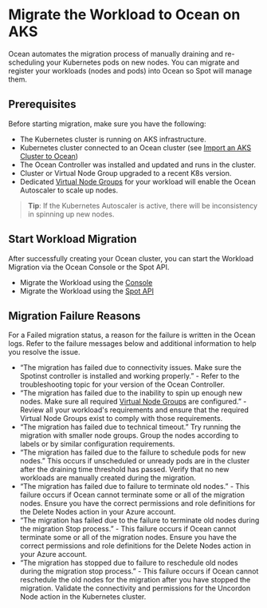 #  Migrate the Workload to Ocean on AKS

Ocean automates the migration process of manually draining and re-scheduling your Kubernetes pods on new nodes. You can migrate and register your workloads (nodes and pods) into Ocean so Spot will manage them.

##  Prerequisites

Before starting migration, make sure you have the following:

*  The Kubernetes cluster is running on AKS infrastructure.
*  Kubernetes cluster connected to an Ocean cluster (see [Import an AKS Cluster to Ocean](https://docs.spot.io/ocean/getting-started/aks/?id=import-an-aks-cluster-to-ocean))
*  The Ocean Controller was installed and updated and runs in the cluster.
*  Cluster or Virtual Node Group upgraded to a recent K8s version.
*  Dedicated [Virtual Node Groups](https://docs.spot.io/ocean/features/vngs/?id=virtual-node-groups) for your workload will enable the Ocean Autoscaler to scale up nodes.

>**Tip**: If the Kubernetes Autoscaler is active, there will be inconsistency in spinning up new nodes.

##  Start Workload Migration

After successfully creating your Ocean cluster, you can start the Workload Migration via the Ocean Console or the Spot API.

*  Migrate the Workload using the [Console](https://docs.spot.io/ocean/tutorials/migrate-workload-aks-ui?id=migrate-aks-workload-using-the-console)
*  Migrate the Workload using the [Spot API](https://docs.spot.io/ocean/tutorials/migrate-workload-aks-api?id=migrate-aks-workload-using-the-spot-api)
 
##  Migration Failure Reasons

For a Failed migration status, a reason for the failure is written in the Ocean logs. 
Refer to the failure messages below and additional information to help you resolve the issue.

*  “The migration has failed due to connectivity issues. Make sure the Spotinst controller is installed and working properly.” - Refer to the troubleshooting topic for your version of the Ocean Controller.
*  “The migration has failed due to the inability to spin up enough new nodes. Make sure all required [Virtual Node Groups](https://docs.spot.io/ocean/features/vngs/) are configured.” - Review all your workload's requirements and ensure that the required Virtual Node Groups exist to comply with those requirements.
*  “The migration has failed due to technical timeout.” Try running the migration with smaller node groups. Group the nodes according to labels or by similar configuration requirements.
*  “The migration has failed due to the failure to schedule pods for new nodes.” This occurs if unscheduled or unready pods are in the cluster after the draining time threshold has passed. Verify that no new workloads are manually created during the migration.
*  “The migration has failed due to failure to terminate old nodes.” - This failure occurs if Ocean cannot terminate some or all of the migration nodes. Ensure you have the correct permissions and role definitions for the Delete Nodes action in your Azure account.
*  “The migration has failed due to the failure to terminate old nodes during the migration Stop process.”  - This failure occurs if Ocean cannot terminate some or all of the migration nodes. Ensure you have the correct permissions and role definitions for the Delete Nodes action in your Azure account.
*  “The migration has stopped due to failure to reschedule old nodes during the migration stop process.” - This failure occurs if Ocean cannot reschedule the old nodes for the migration after you have stopped the migration. Validate the connectivity and permissions for the Uncordon Node action in the Kubernetes cluster.
